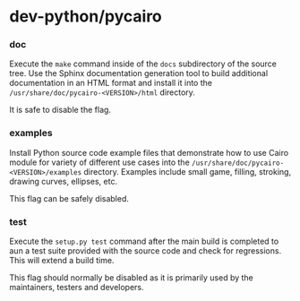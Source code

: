 # dev-python/pycairo

### doc
Execute the `make` command inside of the `docs` subdirectory of the source tree. Use the Sphinx documentation generation tool to build additional documentation in an HTML format and install it into the `/usr/share/doc/pycairo-<VERSION>/html` directory.

It is safe to disable the flag.

### examples
Install Python source code example files that demonstrate how to use Cairo module for variety of different use cases into the `/usr/share/doc/pycairo-<VERSION>/examples` directory. Examples include small game, filling, stroking, drawing curves, ellipses, etc.

This flag can be safely disabled.

### test
Execute the `setup.py test` command after the main build is completed to aun a test suite provided with the source code and check for regressions. This will extend a build time.

This flag should normally be disabled as it is primarily used by the maintainers, testers and developers.
